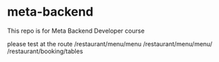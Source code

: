 # meta-backend
This repo is for Meta Backend Developer course

please test at the route
/restaurant/menu/menu
/restaurant/menu/menu/<id>
/restaurant/booking/tables

